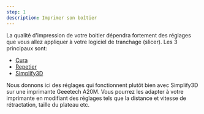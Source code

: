 ```yaml
---
step: 1
description: Imprimer son boîtier 
---
```


La qualité d'impression de votre boitier dépendra fortement des réglages que vous allez appliquer à votre logiciel de tranchage (slicer). 
Les 3 principaux sont:  
- [Cura](https://ultimaker.com/fr/software)
- [Repetier](https://www.repetier.com/)
- [Simplify3D](https://www.simplify3d.com/)

Nous donnons ici des réglages qui fonctionnent plutôt bien avec Simplify3D sur une imprimante Geeetech A20M.
Vous pourrez les adapter à votre imprimante en modifiant des réglages tels que la distance et vitesse de rétractation, taille du plateau etc.





